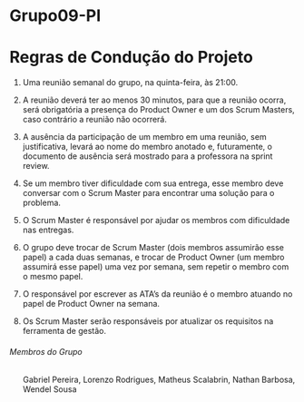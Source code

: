 # Grupo09-PI
<h1>Regras de Condução do Projeto</h1>

1. Uma reunião semanal do grupo, na quinta-feira, às 21:00.

2. A reunião deverá ter ao menos 30 minutos, para que a reunião ocorra, será obrigatória a presença do Product Owner e um dos Scrum Masters, caso contrário a reunião não ocorrerá.

3. A ausência da participação de um membro em uma reunião, sem justificativa, levará ao nome do membro anotado e, futuramente, o documento de ausência será mostrado para a professora na sprint review.

4. Se um membro tiver dificuldade com sua entrega, esse membro deve conversar com o Scrum Master para encontrar uma solução para o problema.

5. O Scrum Master é responsável por ajudar os membros com dificuldade nas entregas.

6. O grupo deve trocar de Scrum Master (dois membros assumirão esse papel) a cada duas semanas, e trocar de Product Owner (um membro assumirá esse papel) uma vez por semana, sem repetir o membro com o mesmo papel.

7. O responsável por escrever as ATA’s da reunião é o membro atuando no papel de Product Owner na semana.

8. Os Scrum Master serão responsáveis por atualizar os requisitos na ferramenta de gestão.

<h6>Membros do Grupo</h6>
<ol>
  Gabriel Pereira, 
  Lorenzo Rodrigues, 
  Matheus Scalabrin, 
  Nathan Barbosa, 
  Wendel Sousa
</ol>
